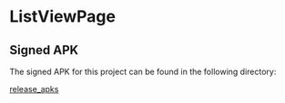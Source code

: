 # ListViewPage

## Signed APK

The signed APK for this project can be found in the following directory:

[release_apks](https://github.com/Bert1041/ListViewPage/tree/main/release_apks)
